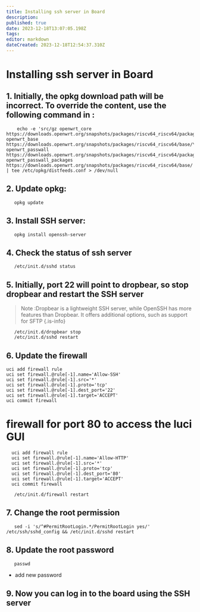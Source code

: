 ```yaml
---
title: Installing ssh server in Board 
description: 
published: true
date: 2023-12-18T13:07:05.198Z
tags: 
editor: markdown
dateCreated: 2023-12-18T12:54:37.310Z
---
```


# Installing ssh server in Board
 
## 1. Initially, the opkg download path will be incorrect. To override the content, use the following command in :

        echo -e 'src/gz openwrt_core https://downloads.openwrt.org/snapshots/packages/riscv64_riscv64/packages/\nsrc/gz openwrt_base https://downloads.openwrt.org/snapshots/packages/riscv64_riscv64/base/\nsrc/gz openwrt_passwall https://downloads.openwrt.org/snapshots/packages/riscv64_riscv64/packages/\nsrc/gz openwrt_passwall_packages https://downloads.openwrt.org/snapshots/packages/riscv64_riscv64/base/' | tee /etc/opkg/distfeeds.conf > /dev/null
## 2. Update opkg:

       opkg update

## 3. Install SSH server:

       opkg install openssh-server
## 4. Check the status of ssh server

       /etc/init.d/sshd status
## 5. Initially, port 22 will point to dropbear, so stop dropbear and restart the SSH server
> Note :Dropbear is a lightweight SSH server, while OpenSSH has more features than Dropbear. It offers additional options, such as support for SFTP
{.is-info}


       /etc/init.d/dropbear stop
       /etc/init.d/sshd restart
## 6. Update the firewall

    uci add firewall rule
    uci set firewall.@rule[-1].name='Allow-SSH'
    uci set firewall.@rule[-1].src='*'
    uci set firewall.@rule[-1].proto='tcp'
    uci set firewall.@rule[-1].dest_port='22'
    uci set firewall.@rule[-1].target='ACCEPT'
    uci commit firewall

   # firewall for port 80 to access the luci GUI 

      uci add firewall rule
      uci set firewall.@rule[-1].name='Allow-HTTP'
      uci set firewall.@rule[-1].src='*'
      uci set firewall.@rule[-1].proto='tcp'
      uci set firewall.@rule[-1].dest_port='80'
      uci set firewall.@rule[-1].target='ACCEPT'
      uci commit firewall

       /etc/init.d/firewall restart
## 7. Change the root permission

       sed -i 's/^#PermitRootLogin.*/PermitRootLogin yes/' /etc/ssh/sshd_config && /etc/init.d/sshd restart
## 8. Update the root password

       passwd 
- add new password
## 9. Now you can log in to the board using the SSH server